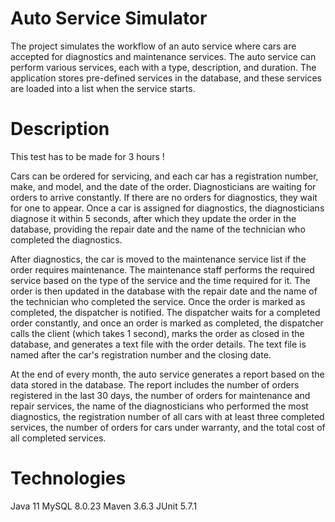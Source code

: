 # Auto Service Simulator
The project simulates the workflow of an auto service where cars are accepted for diagnostics and maintenance services. The auto service can perform various services, each with a type, description, and duration. The application stores pre-defined services in the database, and these services are loaded into a list when the service starts.

# Description
This test has to be made for 3 hours !

Cars can be ordered for servicing, and each car has a registration number, make, and model, and the date of the order. Diagnosticians are waiting for orders to arrive constantly. If there are no orders for diagnostics, they wait for one to appear. Once a car is assigned for diagnostics, the diagnosticians diagnose it within 5 seconds, after which they update the order in the database, providing the repair date and the name of the technician who completed the diagnostics.

After diagnostics, the car is moved to the maintenance service list if the order requires maintenance. The maintenance staff performs the required service based on the type of the service and the time required for it. The order is then updated in the database with the repair date and the name of the technician who completed the service. Once the order is marked as completed, the dispatcher is notified. The dispatcher waits for a completed order constantly, and once an order is marked as completed, the dispatcher calls the client (which takes 1 second), marks the order as closed in the database, and generates a text file with the order details. The text file is named after the car's registration number and the closing date.

At the end of every month, the auto service generates a report based on the data stored in the database. The report includes the number of orders registered in the last 30 days, the number of orders for maintenance and repair services, the name of the diagnosticians who performed the most diagnostics, the registration number of all cars with at least three completed services, the number of orders for cars under warranty, and the total cost of all completed services.

# Technologies
Java 11
MySQL 8.0.23
Maven 3.6.3
JUnit 5.7.1

